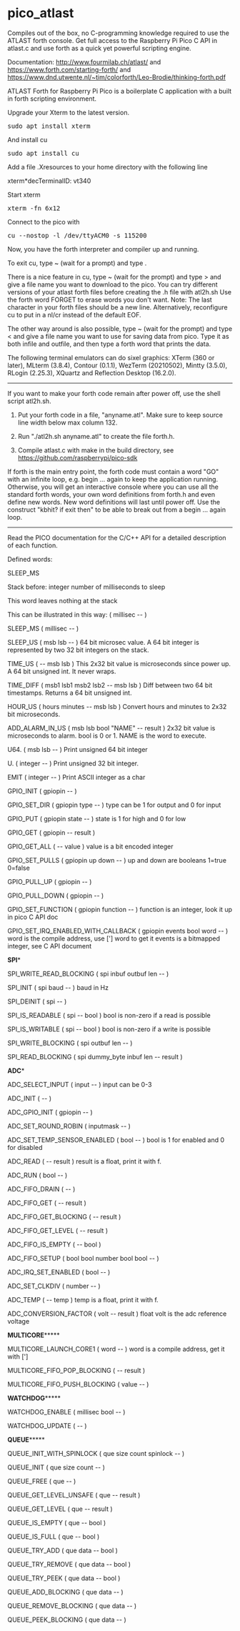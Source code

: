 # pico_atlast 

Compiles out of the box, no C-programming knowledge required to use the ATLAST forth console. Get full access to the Raspberry Pi Pico C API in atlast.c and use forth as a quick yet powerful scripting engine. 

Documentation: http://www.fourmilab.ch/atlast/ and https://www.forth.com/starting-forth/ and https://www.dnd.utwente.nl/~tim/colorforth/Leo-Brodie/thinking-forth.pdf

ATLAST Forth for Raspberry Pi Pico is a boilerplate C application with a built in forth scripting environment.

Upgrade your Xterm to the latest version. 

<pre>sudo apt install xterm</pre>

And install cu

<pre>sudo apt install cu</pre>

Add a file .Xresources to your home directory with the following line 

xterm*decTerminalID: vt340

Start xterm

<pre>xterm -fn 6x12</pre>

 Connect to the pico with 

<pre>cu --nostop -l /dev/ttyACM0 -s 115200</pre>

Now, you have the forth interpreter and compiler up and running.

To exit cu, type ~ (wait for a prompt) and type  .

There is a nice feature in cu, type ~ (wait for the prompt) and type > and give a file name you want to download to the pico.
You can try different versions of your atlast forth files before creating the .h file with atl2h.sh Use the forth word FORGET to erase words you don't want. Note: The last character in your forth files should be a new line. Alternatively, reconfigure cu to put in a nl/cr instead of the default EOF.

The other way around is also possible, type ~ (wait for the prompt) and type < and give a file name you want to use for saving data from pico. Type it as both infile and outfile, and then type a forth word that prints the data.

The following terminal emulators can do sixel graphics: XTerm (360 or later), MLterm (3.8.4), Contour (0.1.1), WezTerm (20210502), Mintty (3.5.0), RLogin (2.25.3), XQuartz and Reflection Desktop (16.2.0).
*******************************************************************************************

If you want to make your forth code remain after power off, use the shell script atl2h.sh.

1. Put your forth code in a file,  "anyname.atl". Make sure to keep source line width below max column 132.

2. Run "./atl2h.sh anyname.atl" to create the file forth.h. 

3. Compile atlast.c with make in the build directory, see https://github.com/raspberrypi/pico-sdk 

If forth is the main entry point, the forth code must contain a word "GO" with an infinite loop, e.g. begin ... again to keep the application running. Otherwise, you will get an interactive console where you can use all the standard forth words, your own word definitions from forth.h and even define new words. New word definitions will last until power off. Use the construct "kbhit? if exit then" to be able to break out from a begin ... again loop.

******************************************************************************************
Read the PICO documentation for the C/C++ API for a detailed description of each function.

Defined words:

SLEEP_MS

Stack before: integer number of milliseconds to sleep
	
This word leaves nothing at the stack
	
This can be illustrated in this way: ( millisec -- )

SLEEP_MS
	( millisec -- )

SLEEP_US
	( msb lsb -- )  64 bit microsec value. A 64 bit integer is represented by two 32 bit integers on the stack.

TIME_US
	(  --  msb lsb ) This 2x32 bit value is microseconds since power up. A 64 bit unsigned int. It never wraps.
	
TIME_DIFF
	( msb1 lsb1 msb2 lsb2 -- msb lsb ) Diff between two 64 bit timestamps.  Returns a 64 bit unsigned int.

HOUR_US
	( hours minutes -- msb lsb ) Convert hours and minutes to 2x32 bit microseconds.
	
ADD_ALARM_IN_US
	( msb lsb bool "NAME" -- result ) 2x32 bit value is microseconds to alarm. bool is 0 or 1. NAME is the word to execute.
	
U64.
	( msb lsb -- ) Print unsigned 64 bit integer

U.
	( integer -- ) Print unsigned 32 bit integer.
	
EMIT
	( integer -- ) Print ASCII integer as a char
	
GPIO_INIT
	( gpiopin --  )

GPIO_SET_DIR
	( gpiopin type  --  ) type can be 1 for output and 0 for input

GPIO_PUT
	( gpiopin state --  ) state is 1 for high and 0 for low

GPIO_GET
	( gpiopin -- result )

GPIO_GET_ALL
	(  -- value ) value is a bit encoded integer

GPIO_SET_PULLS
	( gpiopin up down --  ) up and down are booleans 1=true 0=false

GPIO_PULL_UP
	( gpiopin --  )

GPIO_PULL_DOWN
	( gpiopin --  )

GPIO_SET_FUNCTION
	( gpiopin function --  ) function is an integer, look it up in pico C API doc
	
GPIO_SET_IRQ_ENABLED_WITH_CALLBACK
	( gpiopin events bool word -- ) word is the compile address, use ['] word to get it
	events is a bitmapped integer, see C API document
	
******************SPI*******************

SPI_WRITE_READ_BLOCKING
	( spi inbuf outbuf len --  )

SPI_INIT
	( spi baud --  ) baud in Hz

SPI_DEINIT
	( spi --  )

SPI_IS_READABLE
	( spi -- bool ) bool is non-zero if a read is possible

SPI_IS_WRITABLE
	( spi -- bool ) bool is non-zero if a write is possible

SPI_WRITE_BLOCKING
	( spi outbuf len -- )

SPI_READ_BLOCKING
	( spi dummy_byte inbuf len -- result )

******************ADC*******************

ADC_SELECT_INPUT
	( input --  ) input can be 0-3

ADC_INIT
	(  --  )

ADC_GPIO_INIT
	( gpiopin --  )

ADC_SET_ROUND_ROBIN
	( inputmask --  )

ADC_SET_TEMP_SENSOR_ENABLED
	( bool -- ) bool is 1 for enabled and 0 for disabled

ADC_READ
	(  -- result ) result is a float, print it with f.

ADC_RUN
	( bool --  )

ADC_FIFO_DRAIN
	(  --  )

ADC_FIFO_GET
	(  -- result )

ADC_FIFO_GET_BLOCKING
	(  -- result )

ADC_FIFO_GET_LEVEL
	(  -- result )

ADC_FIFO_IS_EMPTY
	( -- bool )

ADC_FIFO_SETUP
	( bool bool number bool bool --  )

ADC_IRQ_SET_ENABLED
	( bool --  )

ADC_SET_CLKDIV
	( number -- )

ADC_TEMP
	(  -- temp ) temp is a float, print it with f.

ADC_CONVERSION_FACTOR
	( volt -- result ) float volt is the adc reference voltage
	
**************MULTICORE*******************
	
MULTICORE_LAUNCH_CORE1
	( word -- ) word is a compile address, get it with [']

MULTICORE_FIFO_POP_BLOCKING
	( -- result )

MULTICORE_FIFO_PUSH_BLOCKING
	( value -- )

**************WATCHDOG*******************

WATCHDOG_ENABLE
	( millisec bool -- )
	
WATCHDOG_UPDATE
	(  --  )
	
**************QUEUE*******************

QUEUE_INIT_WITH_SPINLOCK
	( que size count spinlock --  )
	
QUEUE_INIT
	( que size count -- )
	
QUEUE_FREE
	( que -- )
	
QUEUE_GET_LEVEL_UNSAFE
	( que -- result )
	
QUEUE_GET_LEVEL
	( que -- result )
	
QUEUE_IS_EMPTY
	( que -- bool )
	
QUEUE_IS_FULL
	( que -- bool )
	
QUEUE_TRY_ADD
	( que data -- bool )
	
QUEUE_TRY_REMOVE
	( que data -- bool )
	
QUEUE_TRY_PEEK
	( que data -- bool )
	
QUEUE_ADD_BLOCKING
	( que data -- )
	
QUEUE_REMOVE_BLOCKING
	( que data -- )
	
QUEUE_PEEK_BLOCKING
	( que data -- )

